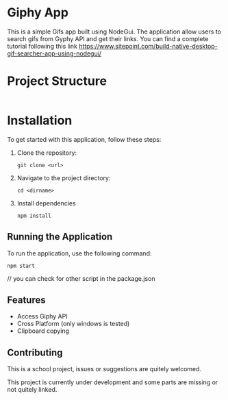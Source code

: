 # Giphy App

This is a simple Gifs app built using NodeGui.
The application allow users to search gifs from Gyphy API
and get their links.
You can find a complete tutorial following this link
https://www.sitepoint.com/build-native-desktop-gif-searcher-app-using-nodegui/

# Project Structure 
```
```

# Installation 
To get started with this application, follow these steps:

1. Clone the repository:
   ```
   git clone <url>
   ````
2. Navigate to the project directory:
   ```
   cd <dirname>
   ```
3. Install dependencies
   ```
   npm install
   ```

## Running the Application
  To run the application, use the following command:
  ```
  npm start
  ```

  // you can check for other script in the package.json 

## Features

- Access Giphy API
- Cross Platform (only windows is tested)
- Clipboard copying

## Contributing

This is a school project, issues or suggestions are
quitely welcomed.

This project is currently under development and some parts are missing or not quitely linked.
